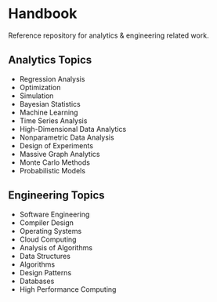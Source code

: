 # Handbook

Reference repository for analytics & engineering related work.

## Analytics Topics

* Regression Analysis
* Optimization
* Simulation
* Bayesian Statistics
* Machine Learning
* Time Series Analysis
* High-Dimensional Data Analytics
* Nonparametric Data Analysis
* Design of Experiments
* Massive Graph Analytics
* Monte Carlo Methods
* Probabilistic Models

## Engineering Topics

* Software Engineering
* Compiler Design
* Operating Systems
* Cloud Computing
* Analysis of Algorithms
* Data Structures
* Algorithms
* Design Patterns
* Databases
* High Performance Computing
